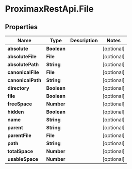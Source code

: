 # ProximaxRestApi.File

## Properties
Name | Type | Description | Notes
------------ | ------------- | ------------- | -------------
**absolute** | **Boolean** |  | [optional] 
**absoluteFile** | **File** |  | [optional] 
**absolutePath** | **String** |  | [optional] 
**canonicalFile** | **File** |  | [optional] 
**canonicalPath** | **String** |  | [optional] 
**directory** | **Boolean** |  | [optional] 
**file** | **Boolean** |  | [optional] 
**freeSpace** | **Number** |  | [optional] 
**hidden** | **Boolean** |  | [optional] 
**name** | **String** |  | [optional] 
**parent** | **String** |  | [optional] 
**parentFile** | **File** |  | [optional] 
**path** | **String** |  | [optional] 
**totalSpace** | **Number** |  | [optional] 
**usableSpace** | **Number** |  | [optional] 


